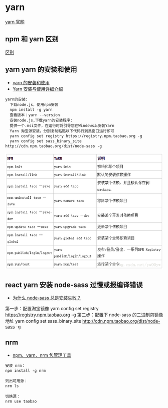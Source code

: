 # yarn

[yarn 官网](https://yarnpkg.com/zh-Hans/docs/install#windows-stable)

## npm 和 yarn 区别

[区别](https://www.jianshu.com/p/254794d5e741)

## yarn yarn 的安装和使用

-   [yarn 的安装和使用](https://blog.csdn.net/yw00yw/article/details/81354533)
-   [Yarn 安装与使用详细介绍](https://blog.csdn.net/csdn_yudong/article/details/82015885)

```
yarn的安装:
  下载node.js，使用npm安装
  npm install -g yarn
  查看版本：yarn --version
  安装node.js,下载yarn的安装程序:
  提供一个.msi文件，在运行时将引导您在Windows上安装Yarn
  Yarn 淘宝源安装，分别复制粘贴以下代码行到黑窗口运行即可
  yarn config set registry https://registry.npm.taobao.org -g
  yarn config set sass_binary_site http://cdn.npm.taobao.org/dist/node-sass -g

```

![yarn](yarn.png)

## react yarn 安装 node-sass 过慢或报编译错误

-   [为什么 node-sass 总是安装失败？](https://segmentfault.com/a/1190000020993365?utm_source=tag-newest)

第一步：配置淘宝镜像
yarn config set registry https://registry.npm.taobao.org -g
第二步：配置下 node-sass 的二进制包镜像地址
yarn config set sass_binary_site http://cdn.npm.taobao.org/dist/node-sass -g

## nrm

-   [npm、yarn、nrm 包管理工具](https://blog.csdn.net/angong8327/article/details/101124052)

```
安装 nrm：
npm install -g nrm

列出可用源：
nrm ls

切换源：
nrm use taobao
```

